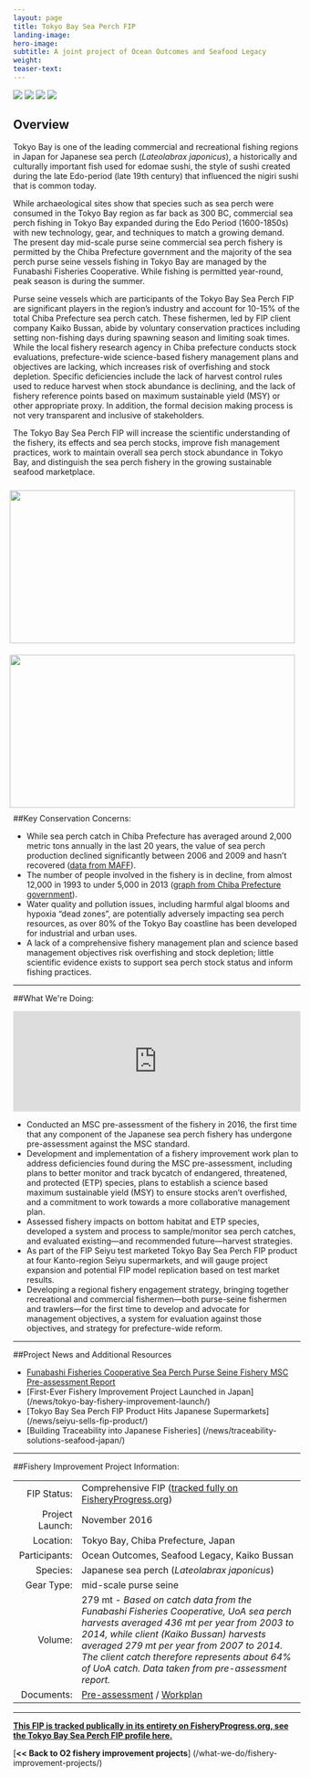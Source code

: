 ```yaml
---
layout: page 
title: Tokyo Bay Sea Perch FIP
landing-image:
hero-image:
subtitle: A joint project of Ocean Outcomes and Seafood Legacy
weight: 
teaser-text:
---
```


<link rel="stylesheet" href="image-gallery/dist/image-gallery.css">

<div class="image-gallery" style="max-width: 1000px">
  <img src="https://s3-us-west-2.amazonaws.com/staticassets.oceanoutcomes.org/embedded+photos/tokyo-bay-sea-perch-fip/tokyo-bay-fip-profile-top.jpg">
  <img src="https://s3-us-west-2.amazonaws.com/staticassets.oceanoutcomes.org/embedded+photos/tokyo-bay-sea-perch-fip/tokyo-bay-fip-profile-bottom.jpg">
  <img src="https://s3-us-west-2.amazonaws.com/staticassets.oceanoutcomes.org/embedded+photos/tokyo-bay-sea-perch-fip/tokyo-bay-fip-profile-square-2.jpg">
  <img src="https://s3-us-west-2.amazonaws.com/staticassets.oceanoutcomes.org/embedded+photos/tokyo-bay-sea-perch-fip/tokyo-bay-fip-profile-square-1.jpg">
</div>

<script type="text/javascript">
  var gallery = ImageGallery('.image-gallery', {
    use: [
      ImageGallery.LazyLoading,
      ImageGallery.Responsive
    ]
  });
</script>

<h2>Overview</h2>

Tokyo Bay is one of the leading commercial and recreational fishing regions in Japan for Japanese sea perch (*Lateolabrax japonicus*), a historically and culturally important fish used for edomae sushi, the style of sushi created during the late Edo-period (late 19th century) that influenced the nigiri sushi that is common today. 

While archaeological sites show that species such as sea perch were consumed in the Tokyo Bay region as far back as 300 BC, commercial sea perch fishing in Tokyo Bay expanded during the Edo Period (1600-1850s) with new technology, gear, and techniques to match a growing demand. The present day mid-scale purse seine commercial sea perch fishery is permitted by the Chiba Prefecture government and the majority of the sea perch purse seine vessels fishing in Tokyo Bay are managed by the Funabashi Fisheries Cooperative. While fishing is permitted year-round, peak season is during the summer. 

Purse seine vessels which are participants of the Tokyo Bay Sea Perch FIP are significant players in the region’s industry and account for 10-15% of the total Chiba Prefecture sea perch catch. These fishermen, led by FIP client company Kaiko Bussan, abide by voluntary conservation practices including setting non-fishing days during spawning season and limiting soak times. While the local fishery research agency in Chiba prefecture conducts stock evaluations, prefecture-wide science-based fishery management plans and objectives are lacking, which increases risk of overfishing and stock depletion. Specific deficiencies include the lack of harvest control rules used to reduce harvest when stock abundance is declining, and the lack of fishery reference points based on maximum sustainable yield (MSY) or other appropriate proxy. In addition, the formal decision making process is not very transparent and inclusive of stakeholders.

The Tokyo Bay Sea Perch FIP will increase the scientific understanding of the fishery, its effects and sea perch stocks, improve fish management practices, work to maintain overall sea perch stock abundance in Tokyo Bay, and distinguish the sea perch fishery in the growing sustainable seafood marketplace.

<img align="right" src="https://s3-us-west-2.amazonaws.com/staticassets.oceanoutcomes.org/embedded+photos/tokyo-bay-sea-perch-fip/sea-perch-production-value-graph.png" width="500" height="268" style="margin:10px">

<img align="right" src="https://s3-us-west-2.amazonaws.com/staticassets.oceanoutcomes.org/embedded+photos/tokyo-bay-sea-perch-fip/sea-perch-industry-decline-graph.png" width="500" height="268" style="margin:10px">

##Key Conservation Concerns:  

* While sea perch catch in Chiba Prefecture has averaged around 2,000 metric tons annually in the last 20 years, the value of sea perch production declined significantly between 2006 and 2009 and hasn’t recovered (<a href="http://www.maff.go.jp/j/tokei/kouhyou/gyogyou_seigaku/index.html" target="_blank">data from MAFF</a>). 
* The number of people involved in the fishery is in decline, from almost 12,000 in 1993 to under 5,000 in 2013 (<a href="https://www.pref.chiba.lg.jp/gyoshigen/sigenhyoka/index.html" target="_blank">graph from Chiba Prefecture government</a>).
* Water quality and pollution issues, including harmful algal blooms and hypoxia “dead zones”, are potentially adversely impacting sea perch resources, as over 80% of the Tokyo Bay coastline has been developed for industrial and urban uses.
* A lack of a comprehensive fishery management plan and science based management objectives risk overfishing and stock depletion; little scientific evidence exists to support sea perch stock status and inform fishing practices. 

---

##What We're Doing:

<div style="position: relative; width: 100%; height: 0; padding-bottom: 35%;"><iframe src="https://vizzlo.com/embed/perrybroderick/b9708847-00c3-4187-beb4-7cee39b61be8" style="position: absolute; top: 0; left: 0; width: 100%; height: 100%; border:none; overflow:hidden;" allowTransparency="false" scrolling="no" frameborder="0"></iframe ></div>

* Conducted an MSC pre-assessment of the fishery in 2016, the first time that any component of the Japanese sea perch fishery has undergone pre-assessment against the MSC standard.
* Development and implementation of a fishery improvement work plan to address deficiencies found during the MSC pre-assessment, including plans to better monitor and track bycatch of endangered, threatened, and protected (ETP) species, plans to establish a science based maximum sustainable yield (MSY) to ensure stocks aren’t overfished, and a commitment to work towards a more collaborative management plan.
* Assessed fishery impacts on bottom habitat and ETP species, developed a system and process to sample/monitor sea perch catches, and evaluated existing—and recommended future—harvest strategies. 
* As part of the FIP Seiyu test marketed Tokyo Bay Sea Perch FIP product at four Kanto-region Seiyu supermarkets, and will gauge project expansion and potential FIP model replication based on test market results.
* Developing a regional fishery engagement strategy, bringing together recreational and commercial fishermen—both purse-seine fishermen and trawlers—for the first time to develop and advocate for management objectives, a system for evaluation against those objectives, and strategy for prefecture-wide reform. 

---

##Project News and Additional Resources

* <a href="https://s3-us-west-2.amazonaws.com/staticassets.oceanoutcomes.org/supporting+documents/Fishery+Project+Resources/TokyoBayPreassessment2016.pdf" target="_blank">Funabashi Fisheries Cooperative Sea Perch Purse Seine Fishery MSC Pre-assessment Report</a>
* [First-Ever Fishery Improvement Project Launched in Japan] (/news/tokyo-bay-fishery-improvement-launch/)
* [Tokyo Bay Sea Perch FIP Product Hits Japanese Supermarkets] (/news/seiyu-sells-fip-product/)
* [Building Traceability into Japanese Fisheries] (/news/traceability-solutions-seafood-japan/)

---

##Fishery Improvement Project Information:

|||
| ---: | --- |
| FIP Status: | Comprehensive FIP (<a href="http://fisheryprogress.org/fip-profile/tokyo-bay-sea-perch-purse-seine" target="_blank">tracked fully on FisheryProgress.org</a>) |
| Project Launch: | November 2016 |
| Location: | Tokyo Bay, Chiba Prefecture, Japan |
| Participants: | Ocean Outcomes, Seafood Legacy, Kaiko Bussan |
| Species: | Japanese sea perch (*Lateolabrax japonicus*) |
| Gear Type: | mid-scale purse seine |
| Volume: | 279 mt - *Based on catch data from the Funabashi Fisheries Cooperative, UoA sea perch harvests averaged 436 mt per year from 2003 to 2014, while client (Kaiko Bussan) harvests averaged 279 mt per year from 2007 to 2014. The client catch therefore represents about 64% of UoA catch. Data taken from pre-assessment report.* |
| Documents: | <a href="https://s3-us-west-2.amazonaws.com/staticassets.oceanoutcomes.org/supporting+documents/Fishery+Project+Resources/TokyoBayPreassessment2016.pdf" target="_blank">Pre-assessment</a> / <a href="https://s3-us-west-2.amazonaws.com/staticassets.oceanoutcomes.org/supporting+documents/Fishery+Project+Resources/TokyoBayWorkplan2018.pdf" target="_blank">Workplan</a> |

----

<a href="http://fisheryprogress.org/fip-profile/tokyo-bay-sea-perch-purse-seine" target="_blank">**This FIP is tracked publically in its entirety on FisheryProgress.org, see the Tokyo Bay Sea Perch FIP profile here.**</a>

[**<< Back to O2 fishery improvement projects**] (/what-we-do/fishery-improvement-projects/)
